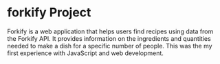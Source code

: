 # forkify Project

Forkify is a web application that helps users find recipes using data from the Forkify API. It provides information on the ingredients and quantities needed to make a dish for a specific number of people. This was the my first experience with JavaScript and web development.
